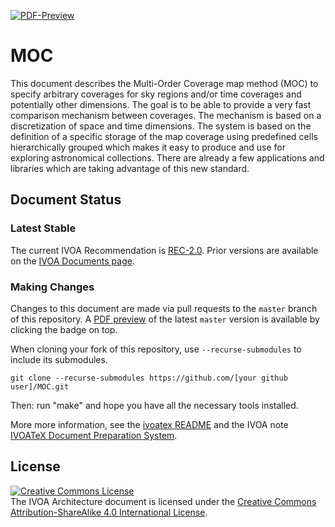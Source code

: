 [![PDF-Preview](https://img.shields.io/badge/Preview-PDF-blue)](../../releases/download/auto-pdf-preview/MOC-draft.pdf)

# MOC
This document describes the Multi-Order Coverage map method (MOC) to specify arbitrary coverages for sky regions and/or time coverages and potentially other dimensions. The goal is to be able to provide a very fast comparison mechanism between coverages. The mechanism is based on a discretization of space and time dimensions. The system is based on the definition of a specific storage of the map coverage using predefined cells hierarchically grouped which makes it easy to produce and use for exploring astronomical collections. There are already a few applications and libraries which are taking advantage of this new standard.

## Document Status

### Latest Stable

The current IVOA Recommendation is [REC-2.0](https://ivoa.net/documents/MOC/20220317/index.html).  Prior versions are available on the [IVOA Documents page](https://www.ivoa.net/documents/index.html).

### Making Changes

Changes to this document are made via pull requests to the `master` branch of this repository.  A [PDF preview](https://github.com/ivoa-std/MOC/releases/download/auto-pdf-preview/MOC-draft.pdf "PRE-RELEASE, DO NOT PUBLISH") of the latest `master` version is available by clicking the badge on top.

When cloning your fork of this repository, use `--recurse-submodules` to include its submodules.

    git clone --recurse-submodules https://github.com/[your github user]/MOC.git

Then: run "make" and hope you have all the necessary tools installed.

More more information, see the [ivoatex README](https://github.com/ivoa-std/ivoatex#readme) and the IVOA note [IVOATeX Document Preparation System](https://ivoa.net/documents/Notes/IVOATex/).

## License

<a rel="license" href="http://creativecommons.org/licenses/by-sa/4.0/">
<img alt="Creative Commons License" style="border-width:0" src="https://i.creativecommons.org/l/by-sa/4.0/88x31.png" /></a>
<br />The IVOA Architecture document is licensed under the
<a rel="license" href="http://creativecommons.org/licenses/by-sa/4.0/">
Creative Commons Attribution-ShareAlike 4.0 International License</a>.
